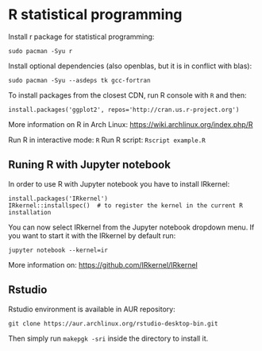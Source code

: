 # R statistical programming

Install r package for statistical programming:
```
sudo pacman -Syu r
```

Install optional dependencies (also openblas, but it is in conflict with blas):
```
sudo pacman -Syu --asdeps tk gcc-fortran
```

To install packages from the closest CDN, run R console with `R` and then:
```
install.packages('ggplot2', repos='http://cran.us.r-project.org')
```

More information on R in Arch Linux:
<https://wiki.archlinux.org/index.php/R>

Run R in interactive mode: `R`
Run R script: `Rscript example.R`

## Runing R with Jupyter notebook

In order to use R with Jupyter notebook you have to install IRkernel:
```
install.packages('IRkernel')
IRkernel::installspec()  # to register the kernel in the current R installation
```

You can now select IRkernel from the Jupyter notebook dropdown menu. If you want to start it with the IRkernel by default run:
```
jupyter notebook --kernel=ir
```

More information on:
<https://github.com/IRkernel/IRkernel>

## Rstudio

Rstudio environment is available in AUR repository:
```
git clone https://aur.archlinux.org/rstudio-desktop-bin.git
```

Then simply run `makepgk -sri` inside the directory to install it.

